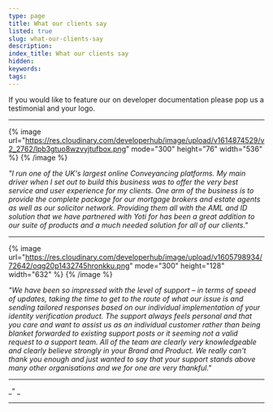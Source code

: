 ```yaml
---
type: page
title: What our clients say
listed: true
slug: what-our-clients-say
description: 
index_title: What our clients say
hidden: 
keywords: 
tags: 
---
```


If you would like to feature our on developer documentation please pop us a testimonial and your logo.

---

{% image url="https://res.cloudinary.com/developerhub/image/upload/v1614874529/v2_2762/lpb3gtuo8wzvyjtufbox.png" mode="300" height="76" width="536" %}
{% /image %}

_"I run one of the UK's largest online Conveyancing platforms. My main driver when I set out to build this business was to offer the very best service and user experience for my clients. One arm of the business is to provide the complete package for our mortgage brokers and estate agents as well as our solicitor network. Providing them all with the AML and ID solution that we have partnered with Yoti for has been a great addition to our suite of products and a much needed solution for all of our clients."_

---

{% image url="https://res.cloudinary.com/developerhub/image/upload/v1605798934/72642/oqg20p1432745hronkku.png" mode="300" height="128" width="632" %}
{% /image %}

_"We have been so impressed with the level of support – in terms of speed of updates, taking the time to get to the route of what our issue is and sending tailored responses based on our individual implementation of your identity verification product. The support always feels personal and that you care and want to assist us as an individual customer rather than being blanket forwarded to existing support posts or it seeming not a valid request to a support team. All of the team are clearly very knowledgeable and clearly believe strongly in your Brand and Product. We really can't thank you enough and just wanted to say that your support stands above many other organisations and we for one are very thankful."_

---

_"
_

---